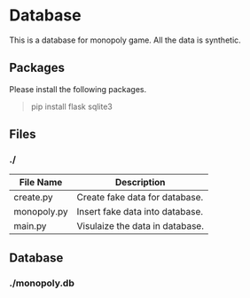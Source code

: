 # Database
This is a database for monopoly game. All the data is synthetic.

## Packages
Please install the following packages.

>pip install flask sqlite3

## Files
### ./

| File Name                                  | Description                                                   |
| ------------------------------------------ | --------------------------------------------------------------|
| create.py                                  | Create fake data for database.                                |
| monopoly.py                                | Insert fake data into database.                               |
| main.py                                    | Visulaize the data in database.                               |

## Database
### ./monopoly.db

